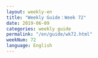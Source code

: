 ```yaml
---
layout: weekly-en
title: "Weekly Guide：Week 72"
date: 2019-06-09
categories: weekly guide
permalink: "/en/guide/wk72.html"
weekNum: 72
language: English
---
```

